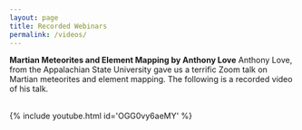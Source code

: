 ```yaml
---
layout: page
title: Recorded Webinars
permalink: /videos/
---
```


**Martian Meteorites and Element Mapping by Anthony Love**
Anthony Love, from the Appalachian State University gave us a terrific Zoom talk on Martian meteorites and element mapping. The following is a recorded video of his talk. 
<br>
<br>
<div class="row">
    <div class="col-md-9">
        {% include youtube.html id='OGG0vy6aeMY' %}
    </div>
</div>        
<br/>
<br/>
<br/>
<br/>

